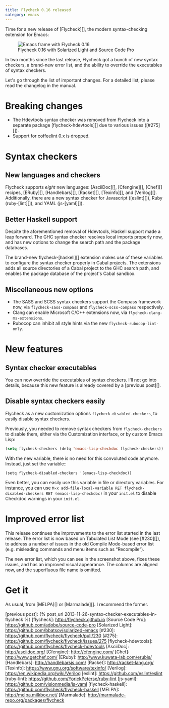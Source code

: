 ```yaml
---
title: Flycheck 0.16 released
category: emacs
---
```


Time for a new release of [Flycheck][], the modern syntax-checking extension for
Emacs:

<figure>
<img src="{{site.baseurl}}/images/flycheck-0.16.png"
     alt="Emacs frame with Flycheck 0.16"/>
<figcaption>Flycheck 0.16 with Solarized Light and Source Code Pro</figcaption>
</figure>

In two months since the last release, Flycheck got a bunch of new syntax
checkers, a brand-new error list, and the ability to override the executables of
syntax checkers.

Let's go through the list of important changes.  For a detailed list, please
read the changelog in the manual.

Breaking changes
================

- The Hdevtools syntax checker was removed from Flycheck into a separate package
  [flycheck-hdevtools][] due to various issues ([#275][]).
- Support for coffeelint 0.x is dropped.

Syntax checkers
===============

New languages and checkers
--------------------------

Flycheck supports *eight* new languages: [AsciiDoc][], [Cfengine][], [Chef][]
recipes, [ERuby][], [Handlebars][], [Racket][], [Texinfo][], and [Verilog][].
Additionally, there are a new syntax checker for Javascript ([eslint][]), Ruby
(ruby-[lint][]), and YAML (js-[yaml][]).

Better Haskell support
----------------------

Despite the aforementioned removal of Hdevtools, Haskell support made a leap
forward.  The GHC syntax checker resolves local imports properly now, and has
new options to change the search path and the package databases.

The brand-new flycheck-[haskell][] extension makes use of these variables to
configure the syntax checker properly in Cabal projects.  The extensions adds
all source directories of a Cabal project to the GHC search path, and enables
the package database of the project's Cabal sandbox.

Miscellaneous new options
-------------------------

- The SASS and SCSS syntax checkers support the Compass framework now, via
  `flycheck-sass-compass` and `flycheck-scss-compass` respectively.
- Clang can enable Microsoft C/C++ extensions now, via
  `flycheck-clang-ms-extensions`.
- Rubocop can inhibit all style hints via the new `flycheck-rubocop-lint-only`.

New features
============

Syntax checker executables
--------------------------

You can now override the executables of syntax checkers.  I'll not go into
details, because this new feature is already covered by a [previous post][].

Disable syntax checkers easily
------------------------------

Flycheck as a new customization options `flycheck-disabled-checkers`, to easily
disable syntax checkers.

Previously, you needed to remove syntax checkers from `flycheck-checkers` to
disable them, either via the Customization interface, or by custom Emacs Lisp:

```cl
(setq flycheck-checkers (delq 'emacs-lisp-checkdoc flycheck-checkers))
```

With the new variable, there is no need for this convoluted code anymore.
Instead, just set the variable::

```
(setq flycheck-disabled-checkers '(emacs-lisp-checkdoc))
```

Even better, you can easily use this variable in file or directory variables.
For instance, you can use `M-x add-file-local-variable RET
flycheck-disabled-checkers RET (emacs-lisp-checkdoc)` in your `init.el` to
disable Checkdoc warnings in your `init.el`.

Improved error list
===================

This release continues the improvements to the error list started in the last
release.  The error list is now based on Tabulated List Mode (see [#230][]), to
address a number of issues in the old Compile Mode-based error list
(e.g. misleading commands and menu items such as “Recompile”).

The new error list, which you can see in the screenshot above, fixes these
issues, and has an improved visual appearance.  The columns are aligned now, and
the superfluous file name is omitted.

Get it
======

As usual, from [MELPA][] or [Marmalade][].  I recommend the former.

[previous post]: {% post_url 2013-11-26-syntax-checker-executables-in-flycheck %}
[flycheck]: http://flycheck.github.io
[Source Code Pro]: https://github.com/adobe/source-code-pro
[Solarized Light]: https://github.com/bbatsov/solarized-emacs
[#230]: https://github.com/flycheck/flycheck/pull/230
[#275]: https://github.com/flycheck/flycheck/issues/275
[flycheck-hdevtools]: https://github.com/flycheck/flycheck-hdevtools
[AsciiDoc]: http://asciidoc.org/
[Cfengine]: http://cfengine.com/
[Chef]: http://www.getchef.com/
[ERuby]: http://www.kuwata-lab.com/erubis/
[Handlebars]: http://handlebarsjs.com/
[Racket]: http://racket-lang.org/
[Texinfo]: https://www.gnu.org/software/texinfo/
[Verilog]: https://en.wikipedia.org/wiki/Verilog
[eslint]: https://github.com/eslint/eslint
[ruby-lint]: https://github.com/YorickPeterse/ruby-lint
[js-yaml]: https://github.com/visionmedia/js-yaml
[flycheck-haskell]: https://github.com/flycheck/flycheck-haskell
[MELPA]: http://melpa.milkbox.net/
[Marmalade]: http://marmalade-repo.org/packages/flycheck
